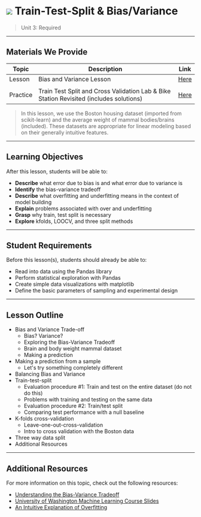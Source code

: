 # ![](https://ga-dash.s3.amazonaws.com/production/assets/logo-9f88ae6c9c3871690e33280fcf557f33.png) Train-Test-Split & Bias/Variance

> Unit 3: Required

---

## Materials We Provide

| Topic | Description | Link |
| --- | --- | --- |
| Lesson | Bias and Variance Lesson | [Here](./01-bias-and-variance.ipynb) |
|        |                          |                                      |
| Practice  | Train Test Split and Cross Validation Lab & Bike Station Revisited (includes solutions) | [Here](./practice/)

> In this lesson, we use the Boston housing dataset (imported from scikit-learn) and the average weight of mammal bodies/brains (included). These datasets are appropriate for linear modeling based on their generally intuitive features.

---

## Learning Objectives

After this lesson, students will be able to:
- **Describe** what error due to bias is and what error due to variance is
- **Identify** the bias-variance tradeoff
- **Describe** what overfitting and underfitting means in the context of model building
- **Explain** problems associated with over and underfitting
- **Grasp** why train, test split is necessary
- **Explore** kfolds, LOOCV, and three split methods

---

## Student Requirements

Before this lesson(s), students should already be able to:
- Read into data using the Pandas library
- Perform statistical exploration with Pandas
- Create simple data visualizations with matplotlib
- Define the basic parameters of sampling and experimental design

---

## Lesson Outline

- Bias and Variance Trade-off
  - Bias? Variance?
  - Exploring the Bias-Variance Tradeoff
  - Brain and body weight mammal dataset
  - Making a prediction
- Making a prediction from a sample
  - Let's try something completely different
- Balancing Bias and Variance
- Train-test-split
  - Evaluation procedure #1: Train and test on the entire dataset (do not do this)
  - Problems with training and testing on the same data
  - Evaluation procedure #2: Train/test split
  - Comparing test performance with a null baseline
- K-folds cross-validation
  - Leave-one-out-cross-validation
  - Intro to cross validation with the Boston data
- Three way data split
- Additional Resources

---


## Additional Resources

For more information on this topic, check out the following resources:

- [Understanding the Bias-Variance Tradeoff](http://scott.fortmann-roe.com/docs/BiasVariance.html)
- [University of Washington Machine Learning Course Slides](https://courses.cs.washington.edu/courses/cse546/12wi/slides/)
- [An Intuitive Explanation of Overfitting](https://www.quora.com/What-is-an-intuitive-explanation-of-overfitting/answer/Jessica-Su)
